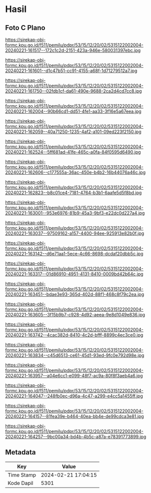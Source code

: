 # Hasil

## Foto C Plano

https://sirekap-obj-formc.kpu.go.id/f511/pemilu/pdpr/53/15/12/20/02/5315122002004-20240221-161517--172c1c2d-2151-423a-946e-580031397ebc.jpg

https://sirekap-obj-formc.kpu.go.id/f511/pemilu/pdpr/53/15/12/20/02/5315122002004-20240221-161601--d1c47b51-cc91-4155-a68f-1d71279512a7.jpg

https://sirekap-obj-formc.kpu.go.id/f511/pemilu/pdpr/53/15/12/20/02/5315122002004-20240221-161750--02fdb1cf-da61-490e-9688-2ca2d4cd7cc8.jpg

https://sirekap-obj-formc.kpu.go.id/f511/pemilu/pdpr/53/15/12/20/02/5315122002004-20240221-162004--90b66cd1-dd51-4fe1-aa33-3f16e5a67eea.jpg

https://sirekap-obj-formc.kpu.go.id/f511/pemilu/pdpr/53/15/12/20/02/5315122002004-20240221-162059--40a71250-1235-4af2-a101-09ed223f2150.jpg

https://sirekap-obj-formc.kpu.go.id/f511/pemilu/pdpr/53/15/12/20/02/5315122002004-20240221-162524--5ff681ad-41fe-465c-a0fa-84f0595d6490.jpg

https://sirekap-obj-formc.kpu.go.id/f511/pemilu/pdpr/53/15/12/20/02/5315122002004-20240221-162606--c177555a-36ac-450e-b4b2-16b44076a46c.jpg

https://sirekap-obj-formc.kpu.go.id/f511/pemilu/pdpr/53/15/12/20/02/5315122002004-20240221-162823--b8c01ce4-7181-4764-b3b1-6aafe5d5f8bd.jpg

https://sirekap-obj-formc.kpu.go.id/f511/pemilu/pdpr/53/15/12/20/02/5315122002004-20240221-163001--953e6976-81b9-45a3-9bf3-e22dc0d227a4.jpg

https://sirekap-obj-formc.kpu.go.id/f511/pemilu/pdpr/53/15/12/20/02/5315122002004-20240221-163037--97509162-a157-4400-94ee-925913e82b0f.jpg

https://sirekap-obj-formc.kpu.go.id/f511/pemilu/pdpr/53/15/12/20/02/5315122002004-20240221-163142--d6e71aa1-5ece-4c66-8698-dcdaf20dbb5c.jpg

https://sirekap-obj-formc.kpu.go.id/f511/pemilu/pdpr/53/15/12/20/02/5315122002004-20240221-163317--01d86910-4951-4131-8410-0009bd42b64c.jpg

https://sirekap-obj-formc.kpu.go.id/f511/pemilu/pdpr/53/15/12/20/02/5315122002004-20240221-163451--bdae3e93-365d-402d-88f1-468c8f79c2ea.jpg

https://sirekap-obj-formc.kpu.go.id/f511/pemilu/pdpr/53/15/12/20/02/5315122002004-20240221-163605--3f15b9b7-c928-4d92-aeea-9e8d1049e836.jpg

https://sirekap-obj-formc.kpu.go.id/f511/pemilu/pdpr/53/15/12/20/02/5315122002004-20240221-163742--4cac382d-8410-4c2d-bfff-8899c4ec3ce0.jpg

https://sirekap-obj-formc.kpu.go.id/f511/pemilu/pdpr/53/15/12/20/02/5315122002004-20240221-163834--c45d6513-ce61-45d1-93ed-9fc0e792d98e.jpg

https://sirekap-obj-formc.kpu.go.id/f511/pemilu/pdpr/53/15/12/20/02/5315122002004-20240221-163957--a04e6cc1-e099-48f7-ac9a-80f8f3aeb4a6.jpg

https://sirekap-obj-formc.kpu.go.id/f511/pemilu/pdpr/53/15/12/20/02/5315122002004-20240221-164047--248fb0ec-d96a-4c47-a299-e4cc5a1455ff.jpg

https://sirekap-obj-formc.kpu.go.id/f511/pemilu/pdpr/53/15/12/20/02/5315122002004-20240221-164157--81fea39e-b464-40ea-bb4e-de99cdca3e81.jpg

https://sirekap-obj-formc.kpu.go.id/f511/pemilu/pdpr/53/15/12/20/02/5315122002004-20240221-164257--9bc00a34-bd4b-4b5c-a87a-e78391773899.jpg


## Metadata

| Key        | Value               |
| ---------- | ------------------- |
| Time Stamp | 2024-02-21 17:04:15 |
| Kode Dapil | 5301                |



